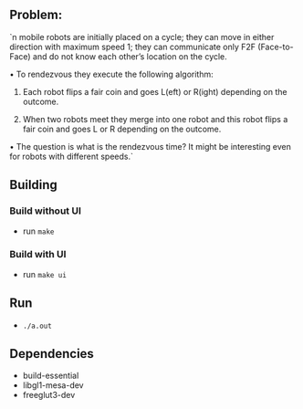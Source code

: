 ## Problem:

`n mobile robots are initially placed on a cycle; 
they can move in either direction with maximum speed 1; 
they can communicate only F2F (Face-to-Face) and do not know each other’s location on the cycle. 

• To rendezvous they execute the following algorithm: 

1. Each robot flips a fair coin and goes L(eft) or R(ight) depending on the outcome.

2. When two robots meet they merge into one robot and this robot flips a fair coin and goes L or R depending on the outcome. 

• The question is what is the rendezvous time? It might be interesting even for robots with different speeds.`

## Building

### Build without UI
 - run `make`
 
### Build with UI
 - run `make ui`
 
## Run
- `./a.out`

## Dependencies
- build-essential
- libgl1-mesa-dev
- freeglut3-dev
